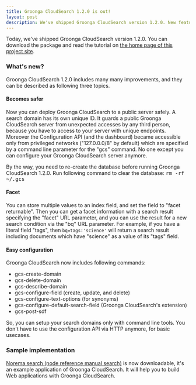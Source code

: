 ```yaml
---
title: Groonga CloudSearch 1.2.0 is out!
layout: post
description: We've shipped Groonga CloudSearch version 1.2.0. New features come with the release!
---
```


Today, we've shipped Groonga CloudSearch version 1.2.0. You can download the package and read the tutorial on [the home page of this project site](/).

### What's new?

Groonga CloudSearch 1.2.0 includes many many improvements, and they can be described as following three topics.

#### Becomes safer

Now you can deploy Groonga CloudSearch to a public server safely. A search domain has its own unique ID. It guards a public Groonga CloudSearch server from unexpected accesses by any third person, because you have to access to your server with unique endpoints. Moreover the Configuration API (and the dashboard) became accessible only from privileged networks ("127.0.0.0/8" by default) which are specified by a command line parameter for the "gcs" command. No one except you can configure your Groonga CloudSearch server anymore.

By the way, you need to re-create the database before running Groonga CloudSearch 1.2.0. Run following command to clear the database: <kbd>rm -rf ~/.gcs</kbd>

#### Facet

You can store multiple values to an index field, and set the field to "facet returnable". Then you can get a facet information with a search result specifying the "facet" URL parameter, and you can use the result for a new search condition via the "bq" URL parameter. For example, if you have a literal field "tags", then <code>bq=tags:'science'</code> will return a search result including documents which have "science" as a value of its "tags" field.

#### Easy configuration

Groonga CloudSearch now includes following commands:

 * gcs-create-domain
 * gcs-delete-domain
 * gcs-describe-domain
 * gcs-configure-field (create, update, and delete)
 * gcs-configure-text-options (for synonyms)
 * gcs-configure-default-search-field (Groonga CloudSearch's extension)
 * gcs-post-sdf

So, you can setup your search domains only with command line tools. You don't have to use the configuration API via HTTP anymore, for basic usecases.

### Sample implementation

[Norema search (node reference manual search)](https://github.com/nroonga/norema) is now downloadable, it's an example application of Groonga CloudSearch. It will help you to build Web applications with Groonga CloudSearch.
